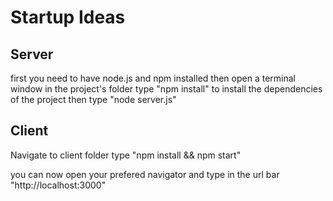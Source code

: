 # Startup Ideas

## Server

first you need to have node.js and npm installed
then open a terminal window in the project's folder
type  "npm install" to install the dependencies of the project
then type "node server.js"

## Client
Navigate to client folder
type "npm install && npm start"

you can now open your prefered navigator and type in the url bar "http://localhost:3000"

